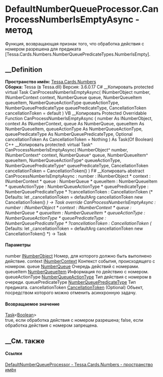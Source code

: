 # DefaultNumberQueueProcessor.CanProcessNumberIsEmptyAsync - метод
Функция, возвращающая признак того, что обработка действия с номером разрешена
для предиката [Tessa.Cards.Numbers.NumberQueuePredicateTypes.NumberIsEmpty].
## __Definition
 **Пространство имён:** [Tessa.Cards.Numbers](N_Tessa_Cards_Numbers.htm)  
 **Сборка:** Tessa (в Tessa.dll) Версия: 3.6.0.17
C# __Копировать
     protected virtual Task<bool> CanProcessNumberIsEmptyAsync(
    	INumberObject number,
    	INumberContext context,
    	NumberQueue queue,
    	NumberQueueItem queueItem,
    	NumberQueueActionType queueActionType,
    	NumberQueuePredicateType queuePredicateType,
    	CancellationToken cancellationToken = default
    )
VB __Копировать
     Protected Overridable Function CanProcessNumberIsEmptyAsync ( 
    	number As INumberObject,
    	context As INumberContext,
    	queue As NumberQueue,
    	queueItem As NumberQueueItem,
    	queueActionType As NumberQueueActionType,
    	queuePredicateType As NumberQueuePredicateType,
    	Optional cancellationToken As CancellationToken = Nothing
    ) As Task(Of Boolean)
C++ __Копировать
     protected:
    virtual Task<bool>^ CanProcessNumberIsEmptyAsync(
    	INumberObject^ number, 
    	INumberContext^ context, 
    	NumberQueue^ queue, 
    	NumberQueueItem^ queueItem, 
    	NumberQueueActionType^ queueActionType, 
    	NumberQueuePredicateType^ queuePredicateType, 
    	CancellationToken cancellationToken = CancellationToken()
    )
F# __Копировать
     abstract CanProcessNumberIsEmptyAsync : 
            number : INumberObject * 
            context : INumberContext * 
            queue : NumberQueue * 
            queueItem : NumberQueueItem * 
            queueActionType : NumberQueueActionType * 
            queuePredicateType : NumberQueuePredicateType * 
            ?cancellationToken : CancellationToken 
    (* Defaults:
            let _cancellationToken = defaultArg cancellationToken new CancellationToken()
    *)
    -> Task<bool> 
    override CanProcessNumberIsEmptyAsync : 
            number : INumberObject * 
            context : INumberContext * 
            queue : NumberQueue * 
            queueItem : NumberQueueItem * 
            queueActionType : NumberQueueActionType * 
            queuePredicateType : NumberQueuePredicateType * 
            ?cancellationToken : CancellationToken 
    (* Defaults:
            let _cancellationToken = defaultArg cancellationToken new CancellationToken()
    *)
    -> Task<bool> 
#### Параметры
number [INumberObject](T_Tessa_Cards_Numbers_INumberObject.htm)
    Номер, для которого должно быть выполнено действие.
context [INumberContext](T_Tessa_Cards_Numbers_INumberContext.htm)
    Контекст события, происходящего с номером.
queue [NumberQueue](T_Tessa_Cards_Numbers_NumberQueue.htm)
    Очередь действий с номерами.
queueItem [NumberQueueItem](T_Tessa_Cards_Numbers_NumberQueueItem.htm)
    Информация по действию с номером.
queueActionType
[NumberQueueActionType](T_Tessa_Cards_Numbers_NumberQueueActionType.htm)
    Тип действия с номером в очереди.
queuePredicateType
[NumberQueuePredicateType](T_Tessa_Cards_Numbers_NumberQueuePredicateType.htm)
    Тип предиката.
cancellationToken
[CancellationToken](https://learn.microsoft.com/dotnet/api/system.threading.cancellationtoken)
(Optional)
    Объект, посредством которого можно отменить асинхронную задачу.
#### Возвращаемое значение
[Task](https://learn.microsoft.com/dotnet/api/system.threading.tasks.task-1)<[Boolean](https://learn.microsoft.com/dotnet/api/system.boolean)>  
true, если обработка действия с номером разрешена; false, если обработка
действия с номером запрещена.
## __См. также
#### Ссылки
[DefaultNumberQueueProcessor -
](T_Tessa_Cards_Numbers_DefaultNumberQueueProcessor.htm)
[Tessa.Cards.Numbers - пространство имён](N_Tessa_Cards_Numbers.htm)
